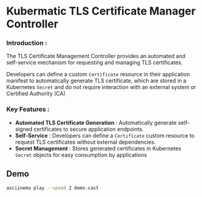 # Kubermatic TLS Certificate Manager Controller

### Introduction :

The TLS Certificate Management Controller provides an automated and self-service 
mechanism for requesting and managing TLS certificates.

Developers can define a custom `Certificate` resource in their application manifest to automatically generate TLS certificate, which are stored in a Kubernetes `Secret` and do not require interaction with an external system or Certified Authority (CA)
### Key Features :

- **Automated TLS Certificate Generation** : Automatically generate self-signed certificates to secure application endpoints.
- **Self-Service** : Developers can define a `Certificate` custom resource to request TLS certificates without external dependencies.
- **Secret Management** : Stores generated certificates in Kubernetes `Secret` objects for easy consumption by applications

 ## Demo
```bash
asciinema play --speed 2 demo.cast
```